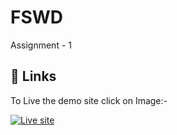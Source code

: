 # FSWD

Assignment - 1 


## 🔗 Links
To Live the demo site click on Image:- 

[![Live site](https://external-content.duckduckgo.com/iu/?u=https%3A%2F%2Ftse1.mm.bing.net%2Fth%3Fid%3DOIP.MHv9kUIEEEYNGh0dVqGzZwHaHa%26pid%3DApi&f=1&ipt=e5e6fc469ff037ff10a463d1ed434c7d8c16dea38246b7056153a134910166f9&ipo=images)](https://frenzyknight01.github.io/2202031800005_Portfolio/)
